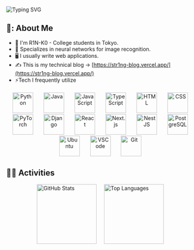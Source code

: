 <br />
<p ><img src="https://readme-typing-svg.demolab.com?font=Fira+Code&size=30&pause=1000&width=435&lines=%E2%9C%8B+Hi+There!+I'm+R1N-K0+%E2%98%BA" alt="Typing SVG" /></p>


## 👀: About Me
- 🏫 I'm R1N-K0 - College students in Tokyo.
- 📝 Specializes in neural networks for image recognition.
- 🖥️ I usually write web applications.
- ✍️ This is my technical blog -> [https://str1ng-blog.vercel.app/](https://str1ng-blog.vercel.app/)
- ⚡Tech I frequently utilize

<p align="center" style="padding-top: 5px">
    <img src="https://www.vectorlogo.zone/logos/python/python-icon.svg" alt="Python" width="55" height="55" style="margin:0 12px;"/>
    <img src="https://www.vectorlogo.zone/logos/java/java-icon.svg" alt="Java" width="55" height="55" style="margin:0 12px;"/>
    <img src="https://www.vectorlogo.zone/logos/javascript/javascript-icon.svg" alt="JavaScript" width="55" height="55" style="margin:0 12px;"/>
    <img src="https://www.vectorlogo.zone/logos/typescriptlang/typescriptlang-icon.svg" alt="TypeScript" width="55" height="55" style="margin:0 12px;"/>
    <img src="https://www.vectorlogo.zone/logos/w3_html5/w3_html5-icon.svg" alt="HTML" width="55" height="55" style="margin:0 12px;"/>
    <img src="https://www.vectorlogo.zone/logos/w3_css/w3_css-icon.svg" alt="CSS" width="55" height="55" style="margin:0 12px;"/>
    <img src="https://www.vectorlogo.zone/logos/pytorch/pytorch-icon.svg" alt="PyTorch" width="55" height="55" style="margin:0 12px;"/>
    <img src="https://www.vectorlogo.zone/logos/djangoproject/djangoproject-icon.svg" alt="Django" width="55" height="55" style="margin:0 12px;"/>
    <img src="https://www.vectorlogo.zone/logos/reactjs/reactjs-icon.svg" alt="React" width="55" height="55" style="margin:0 12px;"/>
    <img src="https://www.vectorlogo.zone/logos/nextjs/nextjs-icon.svg" alt="Next.js" width="55" height="55" style="margin:0 12px;"/>
    <img src="https://www.vectorlogo.zone/logos/nestjs/nestjs-icon.svg" alt="NestJS" width="55" height="55" style="margin:0 12px;"/>
    <img src="https://www.vectorlogo.zone/logos/postgresql/postgresql-icon.svg" alt="PostgreSQL" width="55" height="55" style="margin:0 12px;"/>
    <img src="https://www.vectorlogo.zone/logos/ubuntu/ubuntu-icon.svg" alt="Ubuntu" width="55" height="55" style="margin:0 12px;"/>
    <img src="https://www.vectorlogo.zone/logos/visualstudio_code/visualstudio_code-icon.svg" alt="VSCode" width="55" height="55" style="margin:0 12px;"/>
    <img src="https://www.vectorlogo.zone/logos/git-scm/git-scm-icon.svg" alt="Git" width="55" height="55" style="margin:0 12px;"/>

</p>

## 🧙‍♂️ Activities

<p align="start" style="display:flex; flex-wrap: wrap; justify-content: center; gap: 20px;">

<!-- GitHub Stats -->
<a href="https://github.com/R1N-K0" style="text-decoration:none;">
  <img height="160px" src="https://github-readme-stats.vercel.app/api?username=R1N-K0&count_private=true&show_icons=true&theme=default&hide_border=true&title_color=000000&icon_color=1E90FF&text_color=1E90FF&bg_color=ffffff" alt="GitHub Stats" />
</a>

<!-- Top Languages -->
<a href="https://github.com/R1N-K0" style="text-decoration:none;">
  <img height="160px" src="https://github-readme-stats.vercel.app/api/top-langs/?username=R1N-K0&layout=compact&theme=default&hide_border=true&title_color=000000&text_color=1E90FF&bg_color=ffffff" alt="Top Languages" />
</a>

</p>

<br/>

